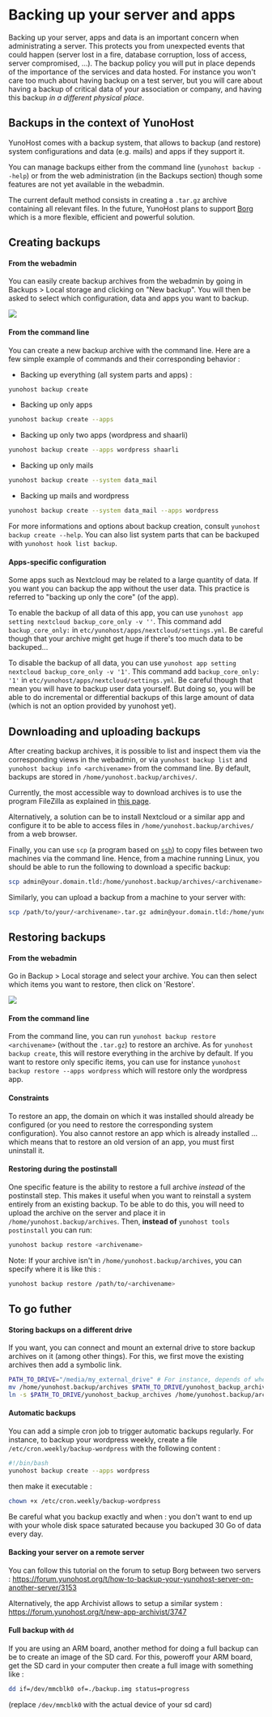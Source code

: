Backing up your server and apps
===============================

Backing up your server, apps and data is an important concern when administrating a server. This protects you from unexpected events that could happen (server lost in a fire, database corruption, loss of access, server compromised, ...). The backup policy you will put in place depends of the importance of the services and data hosted. For instance you won't care too much about having backup on a test server, but you will care about having a backup of critical data of your association or company, and having this backup *in a different physical place*. 

Backups in the context of YunoHost
----------------------------------

YunoHost comes with a backup system, that allows to backup (and restore) system configurations and data (e.g. mails) and apps if they support it.

You can manage backups either from the command line (`yunohost backup --help`) or from the web administration (in the Backups section) though some features are not yet available in the webadmin.

The current default method consists in creating a `.tar.gz` archive containing all relevant files. In the future, YunoHost plans to support [Borg](https://www.borgbackup.org/) which is a more flexible, efficient and powerful solution.

Creating backups
----------------

#### From the webadmin

You can easily create backup archives from the webadmin by going in Backups > Local storage and clicking on "New backup". You will then be asked to select which configuration, data and apps you want to backup.

![](/images/backup.png)

#### From the command line

You can create a new backup archive with the command line. Here are a few simple example of commands and their corresponding behavior : 

- Backing up everything (all system parts and apps) : 
```bash
yunohost backup create
```

- Backing up only apps
```bash
yunohost backup create --apps
```

- Backing up only two apps (wordpress and shaarli)
```bash
yunohost backup create --apps wordpress shaarli
```

- Backing up only mails
```bash
yunohost backup create --system data_mail
```

- Backing up mails and wordpress
```bash
yunohost backup create --system data_mail --apps wordpress
```

For more informations and options about backup creation, consult `yunohost backup create --help`. You can also list system parts that can be backuped with `yunohost hook list backup`.

#### Apps-specific configuration

Some apps such as Nextcloud may be related to a large quantity of data. If you want you can backup the app without the user data. This practice is referred to "backing up only the core" (of the app). 

To enable the backup of all data of this app, you can use `yunohost app setting nextcloud backup_core_only -v ''`. This command add `backup_core_only:` in `etc/yunohost/apps/nextcloud/settings.yml`. Be careful though that your archive might get huge if there's too much data to be backuped...

To disable the backup of all data, you can use `yunohost app setting nextcloud backup_core_only -v '1'`. This command add `backup_core_only: '1'` in `etc/yunohost/apps/nextcloud/settings.yml`. Be careful though that mean you will have to backup user data yourself. But doing so, you will be able to do incremental or differential backups of this large amount of data (which is not an option provided by yunohost yet).


Downloading and uploading backups
---------------------------------

After creating backup archives, it is possible to list and inspect them via the corresponding views in the webadmin, or via `yunohost backup list` and `yunohost backup info <archivename>` from the command line. By default, backups are stored in `/home/yunohost.backup/archives/`.

Currently, the most accessible way to download archives is to use the program FileZilla as explained in [this page](/filezilla).

Alternatively, a solution can be to install Nextcloud or a similar app and configure it to be able to access files in `/home/yunohost.backup/archives/` from a web browser.

Finally, you can use `scp` (a program based on [`ssh`](/ssh)) to copy files between two machines via the command line. Hence, from a machine running Linux, you should be able to run the following to download a specific backup: 

```bash
scp admin@your.domain.tld:/home/yunohost.backup/archives/<archivename>.tar.gz ./
```

Similarly, you can upload a backup from a machine to your server with:

```bash
scp /path/to/your/<archivename>.tar.gz admin@your.domain.tld:/home/yunohost.backup/archives/
```

Restoring backups
-----------------

#### From the webadmin

Go in Backup > Local storage and select your archive. You can then select which items you want to restore, then click on 'Restore'.

![](/images/restore.png)

#### From the command line

From the command line, you can run `yunohost backup restore <archivename>` (without the `.tar.gz`) to restore an archive. As for `yunohost backup create`, this will restore everything in the archive by default. If you want to restore only specific items, you can use for instance `yunohost backup restore --apps wordpress` which will restore only the wordpress app.

#### Constraints

To restore an app, the domain on which it was installed should already be configured (or you need to restore the corresponding system configuration). You also cannot restore an app which is already installed ... which means that to restore an old version of an app, you must first uninstall it.

#### Restoring during the postinstall

One specific feature is the ability to restore a full archive *instead* of the postinstall step. This makes it useful when you want to reinstall a system entirely from an existing backup. To be able to do this, you will need to upload the archive on the server and place it in `/home/yunohost.backup/archives`. Then, **instead of** `yunohost tools postinstall` you can run: 

```bash
yunohost backup restore <archivename>
```

Note: If your archive isn't in `/home/yunohost.backup/archives`, you can specify where it is like this :

```bash
yunohost backup restore /path/to/<archivename>
``` 

To go futher
------------

#### Storing backups on a different drive

If you want, you can connect and mount an external drive to store backup archives on it (among other things). For this, we first move the existing archives then add a symbolic link.

```bash
PATH_TO_DRIVE="/media/my_external_drive" # For instance, depends of where you mounted your drive
mv /home/yunohost.backup/archives $PATH_TO_DRIVE/yunohost_backup_archives
ln -s $PATH_TO_DRIVE/yunohost_backup_archives /home/yunohost.backup/archives
```

#### Automatic backups

You can add a simple cron job to trigger automatic backups regularly. For instance, to backup your wordpress weekly, create a file `/etc/cron.weekly/backup-wordpress` with the following content : 

```bash
#!/bin/bash
yunohost backup create --apps wordpress
```

then make it executable : 

```bash
chown +x /etc/cron.weekly/backup-wordpress
```

Be careful what you backup exactly and when : you don't want to end up with your whole disk space saturated because you backuped 30 Go of data every day.

#### Backing your server on a remote server

You can follow this tutorial on the forum to setup Borg between two servers : https://forum.yunohost.org/t/how-to-backup-your-yunohost-server-on-another-server/3153

Alternatively, the app Archivist allows to setup a similar system : https://forum.yunohost.org/t/new-app-archivist/3747

#### Full backup with `dd`

If you are using an ARM board, another method for doing a full backup can be to create an image of the SD card. For this, poweroff your ARM board, get the SD card in your computer then create a full image with something like : 

```bash
dd if=/dev/mmcblk0 of=./backup.img status=progress
```

(replace `/dev/mmcblk0` with the actual device of your sd card)
